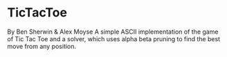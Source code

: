 # TicTacToe
By Ben Sherwin & Alex Moyse
A simple ASCII implementation of the game of Tic Tac Toe and a solver, which uses alpha beta pruning to find the best move from any position.
